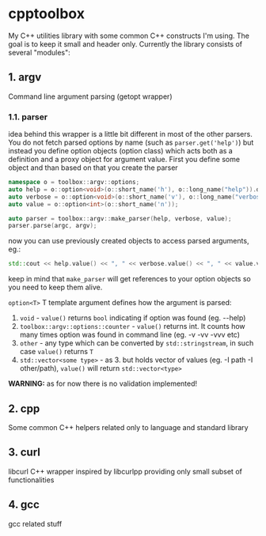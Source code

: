 # cpptoolbox
My C++ utilities library with some common C++ constructs I'm using. The goal is to keep it small and header only. Currently the library consists of several "modules":

## 1. argv
Command line argument parsing (getopt wrapper)

### 1.1. parser
idea behind this wrapper is a little bit different in most of the other parsers. You do not fetch parsed options by name (such as `parser.get('help')`) but instead you define option objects (option class) which acts both as a definition and a proxy object for argument value. First you define some object and than based on that you create the parser

```cpp
namespace o = toolbox::argv::options;
auto help = o::option<void>(o::short_name('h'), o::long_name("help")).description("this help message");
auto verbose = o::option<void>(o::short_name('v'), o::long_name("verbose")).description("be verbose");
auto value = o::option<int>(o::short_name('n'));

auto parser = toolbox::argv::make_parser(help, verbose, value);
parser.parse(argc, argv);
```

now you can use previously created objects to access parsed arguments, eg.:

```cpp
std::cout << help.value() << ", " << verbose.value() << ", " << value.value() << std::endl;
```

keep in mind that `make_parser` will get references to your option objects so you need to keep them alive.

`option<T>` T template argument defines how the argument is parsed:
1. `void` - `value()` returns `bool` indicating if option was found (eg. --help)
2. `toolbox::argv::options::counter` - `value()` returns int. It counts how many times option was found in command line (eg. -v -vv -vvv etc)
3. `other` - any type which can be converted by `std::stringstream`, in such case `value()` returns `T`
4. `std::vector<some type>` - as 3. but holds vector of values (eg. -I path -I other/path), `value()` will return `std::vector<type>`

**WARNING:** as for now there is no validation implemented!

## 2. cpp
Some common C++ helpers related only to language and standard library

## 3. curl
libcurl C++ wrapper inspired by libcurlpp providing only small subset of functionalities

## 4. gcc
gcc related stuff
